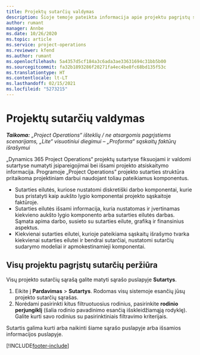 ```yaml
---
title: Projektų sutarčių valdymas
description: Šioje temoje pateikta informacija apie projektu pagrįstų sutarčių peržiūrą.
author: rumant
manager: Annbe
ms.date: 10/26/2020
ms.topic: article
ms.service: project-operations
ms.reviewer: kfend
ms.author: rumant
ms.openlocfilehash: 5a4357d5cf184a3c6ada3ae33631694c31bb5b00
ms.sourcegitcommit: fa32b1893286f20271fa4ec4be8fc68bd135f53c
ms.translationtype: HT
ms.contentlocale: lt-LT
ms.lasthandoff: 02/15/2021
ms.locfileid: "5273215"
---
```

# <a name="manage-project-contracts"></a>Projektų sutarčių valdymas

_**Taikoma:** „Project Operations“ išteklių / ne atsargomis pagrįstiems scenarijams, „Lite“ visuotiniui diegimui – „Proforma“ sąskaitų faktūrų išrašymui_

„Dynamics 365 Project Operations“ projektų sutartyse fiksuojami ir valdomi sutartyse numatyti įsipareigojimai bei išsami projekto atsiskaitymo informacija. Programoje „Project Operations” projekto sutarties struktūra pritaikoma projektiniam darbui naudojant toliau pateikiamus komponentus.

- Sutarties eilutės, kuriose nustatomi diskretiški darbo komponentai, kurie bus pristatyti kaip aukšto lygio komponentai projekto sąskaitoje faktūroje.
- Sutarties eilutės išsami informacija, kuria nustatomas ir įvertinamas kiekvieno aukšto lygio komponento arba sutarties eilutės darbas. Sąmata apima darbo, susieto su sutarties eilute, grafiką ir finansinius aspektus.
- Kiekvienai sutarties eilutei, kurioje pateikiama sąskaitų išrašymo tvarka kiekvienai sutarties eilutei ir bendrai sutarčiai, nustatomi sutarčių sudarymo modeliai ir apmokestinamieji komponentai.

## <a name="view-all-project-based-contracts"></a>Visų projektu pagrįstų sutarčių peržiūra

Visų projekto sutarčių sąrašą galite matyti sąrašo puslapyje **Sutartys**. 

1. Eikite į **Pardavimas** > **Sutartys**. Rodomas visų sistemoje esančių jūsų projekto sutarčių sąrašas. 
2. Norėdami pasirinkti kitus filtruotuosius rodinius, pasirinkite **rodinio perjungiklį** (šalia rodinio pavadinimo esančią išskleidžiamąją rodyklę). Galite kurti savo rodinius su pasirinktiniais filtravimo kriterijais.

Sutartis galima kurti arba naikinti šiame sąrašo puslapyje arba išsamios informacijos puslapyje.


[!INCLUDE[footer-include](../../includes/footer-banner.md)]